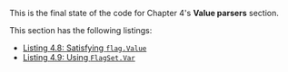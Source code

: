 
This is the final state of the code for Chapter 4's **Value parsers** section.

This section has the following listings:

- [Listing 4.8: Satisfying `flag.Value`](../../all-listings/04-command-line-interfaces/08-satisfying-flagvalue.md)
- [Listing 4.9: Using `FlagSet.Var`](../../all-listings/04-command-line-interfaces/09-using-flagsetvar.md)
